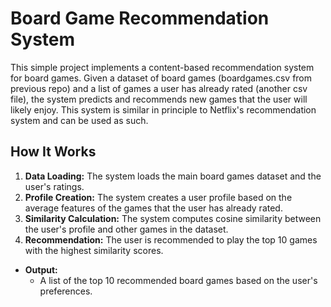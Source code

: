 # Board Game Recommendation System

This simple project implements a content-based recommendation system for board games. Given a dataset of board games (boardgames.csv from previous repo) and a list of games a user has already rated (another csv file), the system predicts and recommends new games that the user will likely enjoy. This system is similar in principle to Netflix's recommendation system and can be used as such.


## How It Works

1. **Data Loading:** The system loads the main board games dataset and the user's ratings.
2. **Profile Creation:** The system creates a user profile based on the average features of the games that the user has already rated.
3. **Similarity Calculation:** The system computes cosine similarity between the user's profile and other games in the dataset.
4. **Recommendation:** The user is recommended to play the top 10 games with the highest similarity scores.

- **Output:**
  - A list of the top 10 recommended board games based on the user's preferences.
